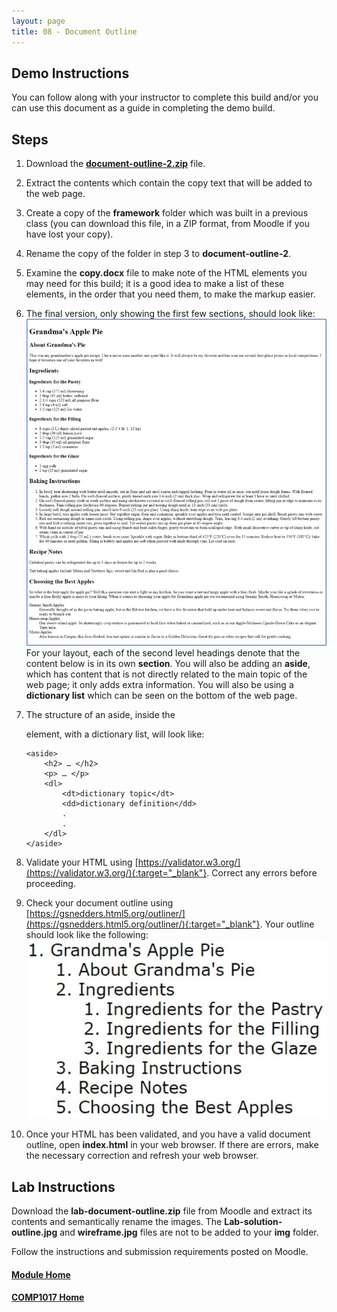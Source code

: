```yaml
---
layout: page
title: 08 - Document Outline
---
```

## Demo Instructions
You can follow along with your instructor to complete this build and/or you can use this document as a guide in completing the demo build.

## Steps
1. Download the [**document-outline-2.zip**](files/document-outline-2.zip) file.
2. Extract the contents which contain the copy text that will be added to the web page.
3. Create a copy of the **framework** folder which was built in a previous class (you can download this file, in a ZIP format, from Moodle if you have lost your copy).
4. Rename the copy of the folder in step 3 to **document-outline-2**.
5. Examine the **copy.docx** file to make note of the HTML elements you may need for this build; it is a good idea to make a list of these elements, in the order that you need them, to make the markup easier.
6. The final version, only showing the first few sections, should look like:<br>
![sectioning-complete](files/sectioning-complete.jpg)<br>
For your layout, each of the second level headings denote that the content below is in its own **section**. You will also be adding an **aside**, which has content that is not directly related to the main topic of the web page; it only adds extra information. You will also be using a **dictionary list** which can be seen on the bottom of the web page.
7. The structure of an aside, inside the <main> element, with a dictionary list, will look like:

    ```html:
    <aside>
        <h2> … </h2>
        <p> … </p>
        <dl>
            <dt>dictionary topic</dt>
            <dd>dictionary definition</dd>
            .
            .
        </dl>
    </aside>
    ```

8. Validate your HTML using [https://validator.w3.org/](https://validator.w3.org/){:target="_blank"}. Correct any errors before proceeding.
9. Check your document outline using [https://gsnedders.html5.org/outliner/](https://gsnedders.html5.org/outliner/){:target="_blank"}. Your outline should look like the following:<br>
![apple-pie-outline.jpg](files/apple-pie-outline.jpg)
10. Once your HTML has been validated, and you have a valid document outline, open **index.html** in your web browser. If there are errors, make the necessary correction and refresh your web browser.

## Lab Instructions
Download the **lab-document-outline.zip** file from Moodle and extract its contents and semantically rename the images. The **Lab-solution-outline.jpg** and **wireframe.jpg** files are not to be added to your **img** folder.

Follow the instructions and submission requirements posted on Moodle.

#### [Module Home](../)
#### [COMP1017 Home](../../)